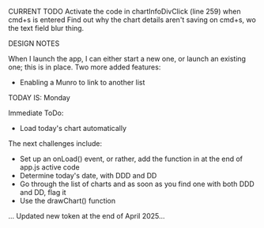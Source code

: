CURRENT TODO
Activate the code in chartInfoDivClick (line 259) when cmd+s is entered
Find out why the chart details aren't saving on cmd+s, wo the text field blur thing.


DESIGN NOTES

When I launch the app, I can either start a new one, or launch an existing one; this is in place.
Two more added features:
- Enabling a Munro to link to another list

TODAY IS: Monday

Immediate ToDo:
- Load today's chart automatically

The next challenges include:
- Set up an onLoad() event, or rather, add the function in at the end of app.js active code
- Determine today's date, with DDD and DD
- Go through the list of charts and as soon as you find one with both DDD and DD, flag it
- Use the drawChart() function

... Updated new token at the end of April 2025...